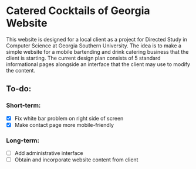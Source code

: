 # Catered Cocktails of Georgia Website
This website is designed for a local client as a project for Directed Study in Computer Science at Georgia Southern University. The idea is to make a simple website for a mobile bartending and drink catering business that the client is starting. The current design plan consists of 5 standard informational pages alongside an interface that the client may use to modify the content.

## To-do:

### Short-term:
- [x] Fix white bar problem on right side of screen
- [x] Make contact page more mobile-friendly

### Long-term: 
- [ ] Add administrative interface
- [ ] Obtain and incorporate website content from client